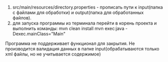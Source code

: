 1. src/main/resources/directory.properties - прописать пути к input(папка с файлами для обработки) и output(папка для обработанных файлов).
2. для запуска программы из терминала перейти в корень проекта и выполнить команды:
    mvn clean install
    mvn exec:java -Dexec.mainClass="Main"

Программа не поддерживает функционал для закрытия.
Не производится валидация данных в папке input(обрабатываются только xml файлы, но не учитывается содержимое)
